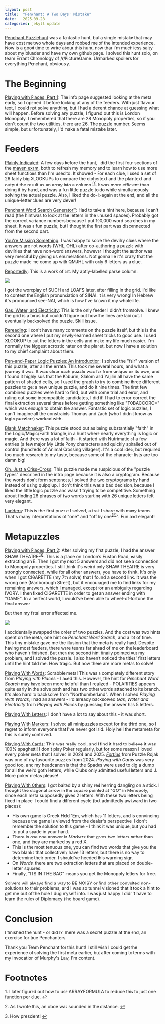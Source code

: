 ```yaml
---
layout: post
title:  "Penchant: A Two Days' Mistake"
date:   2025-09-28
categories: jekyll update
---
```

<a href="https://penchantpuzzlehunt.com/">Penchant Puzzlehunt</a> was a fantastic hunt, but a single mistake that may have cost me two whole days and robbed me of the intended experience. Now is a good time to write about this hunt, now that I'm much less salty about my blunder and have my own github page. I solved this hunt solo, on team Errant Chronology of /r/PictureGame. Unmarked spoilers for everything Penchant, obviously.

<h1>The Beginning</h1>

<a href="https://penchantpuzzlehunt.com/puzzle/playing-with-places">Playing with Places, Part 1</a>: The info page suggested looking at the meta early, so I opened it before looking at any of the feeders. With just flavour text, I could not solve anything, but I had a decent chance at guessing what will happen. Before solving any puzzle, I figured out this is London Monopoly. I remembered that there are 28 Monopoly properties, so if you don't count the two utilities, there are 26. The puzzle number. Seems simple, but unfortunately, I'd make a fatal mistake later.

<h1>Feeders</h1>

<a href="https://penchantpuzzlehunt.com/puzzle/plainly-indicated">Plainly Indicated</a>: A few days before the hunt, I did the first four sections of the <a href="https://docs.google.com/spreadsheets/d/1RD-kBhdaIeUIpP_gTws15uiSefYbGdHB_YSJq6-NqVo/edit">maven exam</a>, both to refresh my memory and to learn how to use more sheet functions than I'm used to. It showed - For each clue, I used a set of 26 fairly big XLOOKUPs to compare the ciphertext and the plaintext and output the result as an array into a column.<sup id="fnref1"><a href="#footnote1">[1]</a></sup> It was more efficient than doing it by hand, and was a fun little puzzle to do while simultaneously solving the actual puzzle. Also, I liked the do-it-again at the end, and all the unique-letter clues are very clever!

<a href="https://penchantpuzzlehunt.com/puzzle/penchant-word-search">Penchant Word Search Generator™</a>: Had to take a hint here, because I can't read (the hint was to look at the letters in the unused spaces). Probably got the correct variance numbers because I put 100,000 word searches in my sheet. It was a fun puzzle, but I thought the first part was disconnected from the second part.

<a href="https://penchantpuzzlehunt.com/puzzle/youre-missing-something">You're Missing Something</a>: I was happy to solve the devilry clues where the answers are not words (WHL, OHL) after co-authoring a puzzle with devilries that have non-word answers, however I thought the author was very merciful by giving us enumerations. Not gonna lie it's crazy that the puzzle made me come up with QMJHL with only 6 letters as a clue.

<a href="https://penchantpuzzlehunt.com/puzzle/reportedly">Reportedly</a>: This is a work of art. My aptly-labelled parse column:

<img src="/chimpaznee/assets/img/penchant-recap/reportedly.png">

I got the wordplay of SUCH and LOAFS later, after filling in the grid. I'd like to contest the English pronunciation of SINAI. It is very wrong! In Hebrew it's pronounced see-NAI, which is how I've known it my whole life.

<a href="https://penchantpuzzlehunt.com/puzzle/gas-water-electricity">Gas, Water, and Electricity</a>: This is the only feeder I didn't frontsolve. I knew the grid is a torus but couldn't figure out how the lines are laid out. I eventually backsolved the puzzle. Skill issue.

<a href="https://penchantpuzzlehunt.com/puzzle/rereading">Rereading</a>: I don't have many comments on the puzzle itself, but this is the second one where I put my newly-learned sheet tricks to good use. I used XLOOKUP to put the letters in the cells and make my life much easier. I'm normally the biggest acrostic hater on the planet, but now I have a solution to my chief complaint about them.

<a href="https://penchantpuzzlehunt.com/puzzle/pen-paper-logic">Pen-and-Paper Logic Puzzles: An Introduction</a>: I solved the "fair" version of this puzzle, after all the errata. This took me several hours, and what a journey it was. It was clear each puzzle was far from unique on its own, and I found it highly sus that the Koburin, Slalom and Yajilin all have the same pattern of shaded cells, so I used the graph to try to combine three different puzzles to get a new unique puzzle, and do it nine times. The first few combined puzzles were hard to find, but with some trial and error, and ruling out some incompatible candidates, I did it! I had to error-correct the final extraction several times before getting something like "TOBACCORO*" which was enough to obtain the answer. Fantastic set of logic puzzles, I can't imagine all the constraints Thomas and Zach (who I didn't know as logic puzzlers) worked with.

<a href="https://penchantpuzzlehunt.com/puzzle/blank-matchmaker">Blank Matchmaker</a>: This puzzle stood out as being substantially "faith" in the Logic/Magic/Faith triangle, in a hunt where nearly everything is logic or magic. And there was a lot of faith - it started with Nutrimatic of a few entries (a few major My Little Pony characters) and quickly spiralled out of control (hundreds of Animal Crossing villagers). It's a cool idea, but required too much research to my taste, because some of the character lists are too damn big!

<a href="https://penchantpuzzlehunt.com/puzzle/oh-just-a-criss-cross">Oh, Just a Criss-Cross</a>: This puzzle made me suspicious of the "puzzle types" described in the intro page because it is also a cryptogram. Because the words don't form sentences, I solved the two cryptograms by hand instead of using quipqiup. I don't think this was a bad decision, because I liked the little logic puzzle and wasn't trying to be competitive. Something about finding 26 phrases of two words starting with 26 unique letters felt very elegant.

<a href="https://penchantpuzzlehunt.com/puzzle/ladders">Ladders</a>: This is the first puzzle I solved, a trait I share with many teams. That's many interpretations of "one" and "off by one<sup id="fnref2"><a href="#footnote2">[2]</a></sup>". Fun and elegant!

<h1>Metapuzzles</h1>

<a href="https://penchantpuzzlehunt.com/puzzle/playing-with-places">Playing with Places, Part 2</a>: After solving my first puzzle, I had the answer SHAW THEATRE<sup id="fnref3"><a href="#footnote3">[3]</a></sup>. This is a place on London's Euston Road, easily extracting an E. Then I got my next 5 answers and did not see a connection to Monopoly properties. I still think it's weird only SHAW THEATRE is very strongly connected, while for all other answers, you have to think. It's only when I got CIGARETTE (my 7th solve) that I found a second link. It was the wrong one (Marlborough Street), but it encouraged me to find links for my remaining answers, which I managed, except for an ambiguity regarding IVORY. I then fixed CIGARETTE in order to get an answer ending with "GAME". In a perfect world, I would've been able to wheel-of-fortune the final answer.

But then my fatal error affected me.

<img src="/chimpaznee/assets/img/penchant-recap/ouch.png">

I accidentally swapped the order of two puzzles. And the cost was two hints spent on the meta, one hint on <i>Penchant Word Search</i>, and a lot of time. This tiny mistake gave me the illusion that the meta is really hard. Despite having most feeders, there were teams far ahead of me on the leaderboard who haven't finished. But then the second hint finally pointed out my problem, and I solved the puzzle. I also haven't noticed the titles' first letters until the hint told me. How tragic. But now there are more metas to solve!

<a href="https://penchantpuzzlehunt.com/puzzle/playing-with-words">Playing With Words</a>: Scrabble meta! This was a completely different story from <i>Playing with Places</i> - I aced this. However, the hint for <i>Penchant Word Search</i> may have been more helpful than I realized - POLARITIES appears quite early in the solve path and has two other words attached to its branch. It's also hard to backsolve from "Northumberland". When I solved <i>Playing With Words</i>, I had all answers - I'd already backsolved <i>Gas, Water and Electricity</i> from <i>Playing with Places</i> by guessing the answer has 5 letters.

<a href="https://penchantpuzzlehunt.com/puzzle/playing-with-letters">Playing With Letters</a>: I don't have a lot to say about this - it was short.

<a href="https://penchantpuzzlehunt.com/puzzle/playing-with-markers">Playing With Markers</a>: I solved all minipuzzles except for the third one, so I regret to inform everyone that I've never got laid. Holy hell the metameta for this is surely contrived.

<a href="https://penchantpuzzlehunt.com/puzzle/playing-with-cards">Playing With Cards</a>: This was really cool, and I find it hard to believe it was 100% spaghetti! I don't play Poker regularly, but for some reason I loved every poker meta that I solved in 2024 and 2025. <a href="https://www.puzzlerojak.org/puzzle/fortius.html"><i>Fortius</i></a> from Puzzle Rojak was one of my favourite puzzles from 2024. <i>Playing with Cards</i> was very good too, and my headcanon is that the Spades were used to dig a dump for all the weird goth letters, while Clubs only admitted useful letters and J. More poker metas please!

<a href="https://penchantpuzzlehunt.com/puzzle/playing-with-others">Playing With Others</a>: I got baited by a shiny red herring dangling on a stick. I thought the diagonal arrow in the square pointed at "GO" in Monopoly, since each meta supposedly gives 2 letters. With these two letters being fixed in place, I could find a different cycle (but admittedly awkward in two places):
- His own game is Greek Hold 'Em, which has 11 letters, and is convincing because the game is viewed from the dealer's perspective. I don't remember the solution to this game - I think it was unique, but you had to put a spade in your hand.
- There is one one answer in <i>Markers</i> that gives two letters rather than one, and they are marked by a red X.
- This is the most tenuous one, you can find two words that give you the two blanks that collectively have 13 letters, but there is no way to determine their order. I should've heeded this warning sign.
- On <i>Words</i>, there are two extraction letters that are placed on double-letter squares.
- Finally, "ITS IN THE BAG" means you get the Monopoly letters for free.

Solvers will always find a way to BE NOISY or find other convulted non-solutions to their problems, and I was so tunnel visioned that it took a hint to get me out of the hole I dug myself into. I was just happy I didn't have to learn the rules of Diplomacy (the board game).

<h1>Conclusion</h1>

I finished the hunt - or did I? There was a secret puzzle at the end, an exercise for true Penchanters.

Thank you Team Penchant for this hunt! I still wish I could get the experience of solving the first meta earlier, but after coming to terms with my invocation of Murphy's Law, I'm content.

<h1>Footnotes</h1>

<p id="footnote1">1. I later figured out how to use ARRAYFORMULA to reduce this to just one function per clue. <a href="#fnref1">&#8617;</a></p>

<p id="footnote2">2. As I wrote this, an oboe was sounded in the distance. <a href="#fnref2">&#8617;</a></p>

<p id="footnote3">3. How prescient! <a href="#fnref3">&#8617;</a></p>